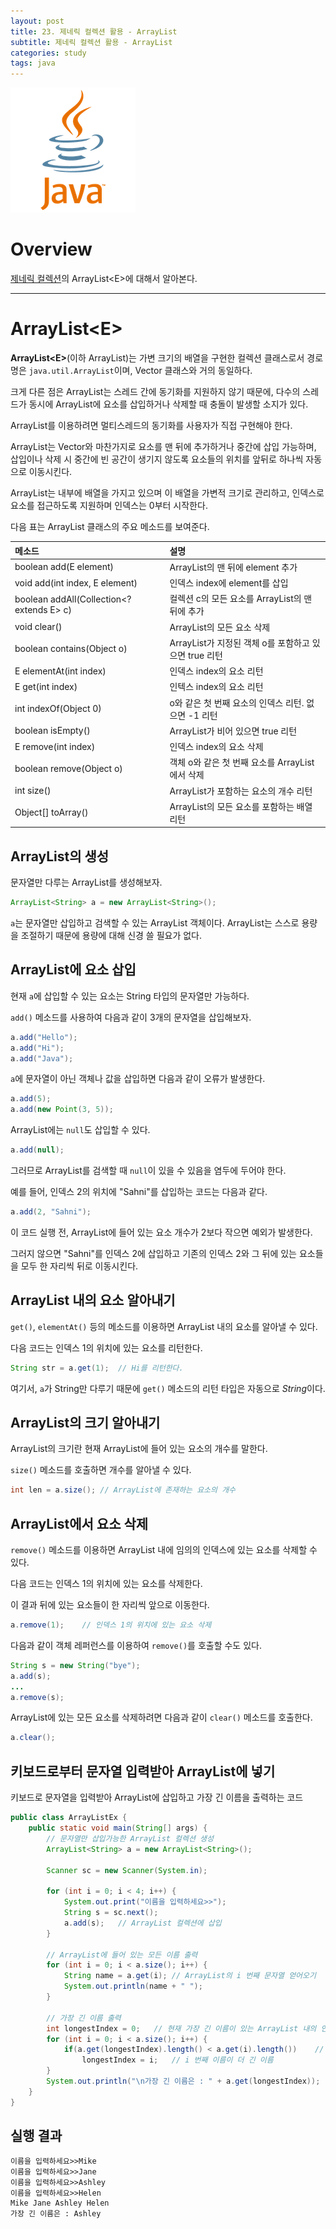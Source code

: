 ```yaml
---
layout: post
title: 23. 제네릭 컬렉션 활용 - ArrayList
subtitle: 제네릭 컬렉션 활용 - ArrayList
categories: study
tags: java
---
```


![javalogo](/assets/img/logo/java-logo.png)

# Overview 

[제네릭 컬렉션](/study/2019/08/29/java_21_collection/)의 ArrayList&lt;E&gt;에 대해서 알아본다.

***

# ArrayList&lt;E&gt;

**ArrayList&lt;E&gt;**(이하 ArrayList)는 가변 크기의 배열을 구현한 컬렉션 클래스로서 경로명은 `java.util.ArrayList`이며, Vector 클래스와 거의 동일하다.

크게 다른 점은 ArrayList는 스레드 간에 동기화를 지원하지 않기 때문에, 다수의 스레드가 동시에 ArrayList에 요소를 삽입하거나 삭제할 때 충돌이 발생할 소지가 있다.

ArrayList를 이용하려면 멀티스레드의 동기화를 사용자가 직접 구현해야 한다.

ArrayList는 Vector와 마찬가지로 요소를 맨 뒤에 추가하거나 중간에 삽입 가능하며, 삽입이나 삭제 시 중간에 빈 공간이 생기지 않도록 요소들의 위치를 앞뒤로 하나씩 자동으로 이동시킨다.

ArrayList는 내부에 배열을 가지고 있으며 이 배열을 가변적 크기로 관리하고, 인덱스로 요소를 접근하도록 지원하며 인덱스는 0부터 시작한다.

다음 표는 ArrayList 클래스의 주요 메소드를 보여준다.

| 메소드 | 설명 |
| :---------- | :---------- |
| boolean add(E element) | ArrayList의 맨 뒤에 element 추가 |
| void add(int index, E element) | 인덱스 index에 element를 삽입 |
| boolean addAll(Collection&lt;? extends E&gt; c) | 컬렉션 c의 모든 요소를 ArrayList의 맨 뒤에 추가 |
| void clear() | ArrayList의 모든 요소 삭제 |
| boolean contains(Object o) | ArrayList가 지정된 객체 o를 포함하고 있으면 true 리턴 |
| E elementAt(int index) | 인덱스 index의 요소 리턴 |
| E get(int index) | 인텍스 index의 요소 리턴 |
| int indexOf(Object 0) | o와 같은 첫 번째 요소의 인덱스 리턴. 없으면 -1 리턴 |
| boolean isEmpty() | ArrayList가 비어 있으면 true 리턴 |
| E remove(int index) | 인덱스 index의 요소 삭제 |
| boolean remove(Object o) | 객체 o와 같은 첫 번째 요소를 ArrayList에서 삭제 |
| int size() | ArrayList가 포함하는 요소의 개수 리턴 |
| Object[] toArray() | ArrayList의 모든 요소를 포함하는 배열 리턴 |

## ArrayList의 생성

문자열만 다루는 ArrayList를 생성해보자.

```java
ArrayList<String> a = new ArrayList<String>();
```

`a`는 문자열만 삽입하고 검색할 수 있는 ArrayList 객체이다. ArrayList는 스스로 용량을 조절하기 때문에 용량에 대해 신경 쓸 필요가 없다.

## ArrayList에 요소 삽입

현재 `a`에 삽입할 수 있는 요소는 String 타입의 문자열만 가능하다.

`add()` 메소드를 사용하여 다음과 같이 3개의 문자열을 삽입해보자.

```java
a.add("Hello");
a.add("Hi");
a.add("Java");
```

`a`에 문자열이 아닌 객체나 값을 삽입하면 다음과 같이 오류가 발생한다.

```java
a.add(5);
a.add(new Point(3, 5));
```

ArrayList에는 `null`도 삽입할 수 있다.

```java
a.add(null);
```

그러므로 ArrayList를 검색할 때 `null`이 있을 수 있음을 염두에 두어야 한다.


예를 들어, 인덱스 2의 위치에 "Sahni"를 삽입하는 코드는 다음과 같다.

```java
a.add(2, "Sahni");
```

이 코드 실행 전, ArrayList에 들어 있는 요소 개수가 2보다 작으면 예외가 발생한다.

그러지 않으면 "Sahni"를 인덱스 2에 삽입하고 기존의 인덱스 2와 그 뒤에 있는 요소들을 모두 한 자리씩 뒤로 이동시킨다.

## ArrayList 내의 요소 알아내기

`get()`, `elementAt()` 등의 메소드를 이용하면 ArrayList 내의 요소를 알아낼 수 있다.

다음 코드는 인덱스 1의 위치에 있는 요소를 리턴한다.

```java
String str = a.get(1);  // Hi를 리턴한다.
```

여기서, `a`가 String만 다루기 때문에 `get()` 메소드의 리턴 타입은 자동으로 *String*이다.

## ArrayList의 크기 알아내기

ArrayList의 크기란 현재 ArrayList에 들어 있는 요소의 개수를 말한다.

`size()` 메소드를 호출하면 개수를 알아낼 수 있다.

```java
int len = a.size(); // ArrayList에 존재하는 요소의 개수
```


## ArrayList에서 요소 삭제

`remove()` 메소드를 이용하면 ArrayList 내에 임의의 인덱스에 있는 요소를 삭제할 수 있다.

다음 코드는 인덱스 1의 위치에 있는 요소를 삭제한다.

이 결과 뒤에 있는 요소들이 한 자리씩 앞으로 이동한다.

```java
a.remove(1);    // 인덱스 1의 위치에 있는 요소 삭제
```

다음과 같이 객체 레퍼런스를 이용하여 `remove()`를 호출할 수도 있다.

```java
String s = new String("bye");
a.add(s);
...
a.remove(s);
```

ArrayList에 있는 모든 요소를 삭제하려면 다음과 같이 `clear()` 메소드를 호출한다.

```java
a.clear();
```

## 키보드로부터 문자열 입력받아 ArrayList에 넣기

키보드로 문자열을 입력받아 ArrayList에 삽입하고 가장 긴 이름을 출력하는 코드

```java
public class ArrayListEx {
    public static void main(String[] args) {
        // 문자열만 삽입가능한 ArrayList 컬렉션 생성
        ArrayList<String> a = new ArrayList<String>();

        Scanner sc = new Scanner(System.in);

        for (int i = 0; i < 4; i++) {
            System.out.print("이름을 입력하세요>>");
            String s = sc.next();
            a.add(s);   // ArrayList 컬렉션에 삽입
        }

        // ArrayList에 들어 있는 모든 이름 출력
        for (int i = 0; i < a.size(); i++) {
            String name = a.get(i); // ArrayList의 i 번째 문자열 얻어오기
            System.out.println(name + " ");
        }

        // 가장 긴 이름 출력
        int longestIndex = 0;   // 현재 가장 긴 이름이 있는 ArrayList 내의 인덱스
        for (int i = 0; i < a.size(); i++) {
            if(a.get(longestIndex).length() < a.get(i).length())    // 이름 길이 비교
                longestIndex = i;   // i 번째 이름이 더 긴 이름
        }
        System.out.println("\n가장 긴 이름은 : " + a.get(longestIndex));
    }
}
```

## 실행 결과

```
이름을 입력하세요>>Mike
이름을 입력하세요>>Jane
이름을 입력하세요>>Ashley
이름을 입력하세요>>Helen
Mike Jane Ashley Helen 
가장 긴 이름은 : Ashley
```